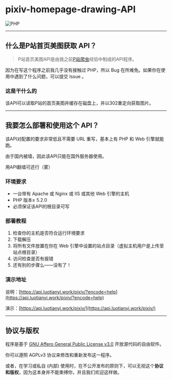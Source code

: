 # pixiv-homepage-drawing-API

![PHP](https://img.shields.io/badge/PHP-5.2.0+-blue.svg) 

-----------

## 什么是P站首页美图获取 API？

> P站首页美图API是由我之前[P站爬虫](https://luoshuijs.vip/fxxk-pixiv.html)经验中制成的API程序。

因为在写这个程序之前我几乎没有接触过 PHP，所以 Bug 在所难免。如果你在使用中遇到了什么问题，可以提交 Issue 。


### 这是干什么的

该API可以读取P站的首页美图并缓存在磁盘上，并以302重定向获取图片。

-----------

## 我要怎么部署和使用这个 API？

该API对配置的要求非常低且不需要 URL 重写，基本上有 PHP 和 Web 引擎就能跑。

由于国内被墙，因此该API只能在国外服务器使用。

用API翻墙可还行（雾）

### 环境要求

- 一台带有 Apache 或 Nginx 或 IIS 或其他 Web 引擎的主机
- PHP 版本≥ 5.2.0
- 必须保证该API的根目录可写

### 部署教程

1. 检查你的主机是否符合运行环境要求
2. 下载解压
3. 将所有文件放置在你在 Web 引擎中设置的站点目录（虚拟主机用户是上传至站点根目录）
5. 访问检查是否有报错
6. 还有别的步骤么——没有了！

### 演示地址

说明：[https://api.luotianyi.work/pixiv/?encode=help](https://api.luotianyi.work/pixiv/?encode=help)

演示：[https://api.luotianyi.work/pixiv/](https://api.luotianyi.work/pixiv/)

-----------

## 协议与版权

程序是基于 [GNU Affero General Public License v3.0](./LICENSE "GNU Affero General Public License v3.0")  开放源代码的自由软件。

你可以遵照 AGPLv3 协议来修改和重新发布这一程序。

或者，在学习或私自 (内部) 使用时，在不公开发布的原则下，可以无视这个**协议和版权**，因为这本身并不能束缚你，并且我们欢迎这样做。
